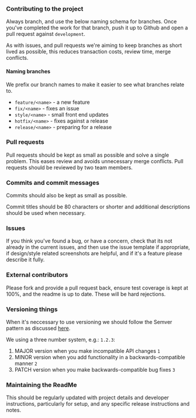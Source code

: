 ### Contributing to the project
Always branch, and use the below naming schema for branches. Once you've completed the work for that branch, push it up to Github and open a pull request against `development`.

As with issues, and pull requests we're aiming to keep branches as short lived as possible, this reduces transaction costs, review time, merge conflicts.

#### Naming branches
We prefix our branch names to make it easier to see what branches relate to.

* `feature/<name>`  - a new feature
* `fix/<name>` - fixes an issue
* `style/<name>` - small front end updates
* `hotfix/<name>` - fixes against a release
* `release/<name>` - preparing for a release

### Pull requests
Pull requests should be kept as small as possible and solve a single problem. This eases review and avoids unnecessary merge conflicts. Pull requests should be reviewed by two team members.

### Commits and commit messages
Commits should also be kept as small as possible.

Commit titles should be 80 characters or shorter and additional descriptions should be used when necessary.

### Issues
If you think you've found a bug, or have a concern, check that its not already in the current issues, and then use the issue template if appropriate, if design/style related screenshots are helpful, and if it's a feature please describe it fully.

### External contributors
Please fork and provide a pull request back, ensure test coverage is kept at 100%, and the readme is up to date. These will be hard rejections.

### Versioning things
When it's neccessary to use versioning we should follow the Semver pattern as discussed [here](http://semver.org/).

We using a three number system, e.g.: `1.2.3`:

1. MAJOR version when you make incompatible API changes `1`
2. MINOR version when you add functionality in a backwards-compatible manner `2`
3. PATCH version when you make backwards-compatible bug fixes `3`

### Maintaining the ReadMe
This should be regularly updated with project details and developer instructions, particularly for setup, and any specific release instructions and notes.
